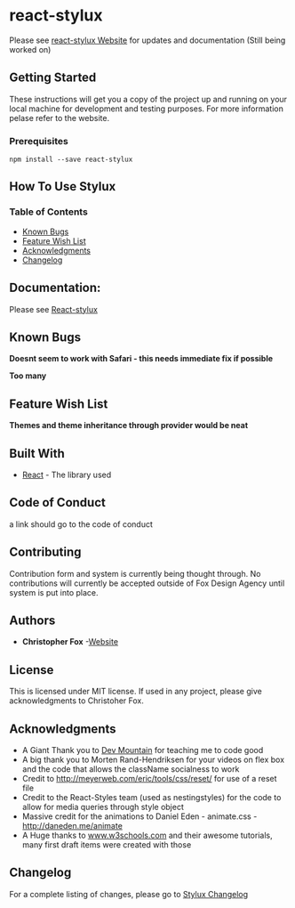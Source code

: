 # react-stylux

Please see [react-stylux Website](https://foxdesignagency.com/react-stylux) for updates and documentation (Still being worked on)

## Getting Started

These instructions will get you a copy of the project up and running on your local machine for development and testing purposes. For more information pelase refer to the website.

### Prerequisites

```
npm install --save react-stylux
```

## How To Use Stylux
### Table of Contents
- [Known Bugs](#known-bugs)
- [Feature Wish List](#feature-wish-list)
- [Acknowledgments](#acknowledgments)
- [Changelog](https://foxdesignagency.com/react-stylux/changelog)


## Documentation:

Please see [React-stylux](https://foxdesignagency.com/react-stylux/documentation)

## Known Bugs

**Doesnt seem to work with Safari - this needs immediate fix if possible**

**Too many**


## Feature Wish List

**Themes  and theme inheritance through provider would be neat** 


## Built With

* [React](http://www.reactjs.org) - The library used

## Code of Conduct

a link should go to the code of conduct

## Contributing

Contribution form and system is currently being thought through. No contributions will currently be accepted outside of Fox Design Agency until system is put into place.


## Authors

* **Christopher Fox** -[Website](http://www.reactjs.org)

## License

This is licensed under MIT license. If used in any project, please give acknowledgments to Christoher Fox.


## Acknowledgments

* A Giant Thank you to [Dev Mountain](https://devmountain.com/) for teaching me to code good
* A big thank you to Morten Rand-Hendriksen for your videos on flex box and the code that allows the className socialness to work
* Credit to http://meyerweb.com/eric/tools/css/reset/  for use of a reset file
* Credit to the React-Styles team (used as nestingstyles) for the code to allow for media queries through style object
* Massive credit for the animations to Daniel Eden - animate.css - http://daneden.me/animate
* A Huge thanks to www.w3schools.com and their awesome tutorials, many first draft items were created with those

## Changelog
For a complete listing of changes, please go to [Stylux Changelog](https://foxdesignagency.com/react-stylux/changelog)